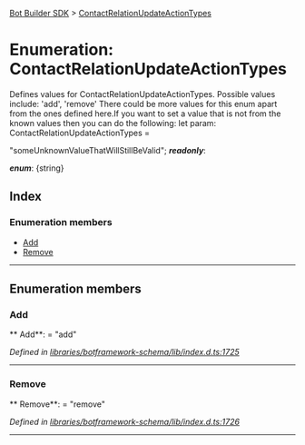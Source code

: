 [Bot Builder SDK](../README.md) > [ContactRelationUpdateActionTypes](../enums/botbuilder.contactrelationupdateactiontypes.md)



# Enumeration: ContactRelationUpdateActionTypes


Defines values for ContactRelationUpdateActionTypes. Possible values include: 'add', 'remove' There could be more values for this enum apart from the ones defined here.If you want to set a value that is not from the known values then you can do the following: let param: ContactRelationUpdateActionTypes =

<contactrelationupdateactiontypes>"someUnknownValueThatWillStillBeValid";</contactrelationupdateactiontypes>
*__readonly__*: 

*__enum__*: {string}


## Index

### Enumeration members

* [Add](botbuilder.contactrelationupdateactiontypes.md#add)
* [Remove](botbuilder.contactrelationupdateactiontypes.md#remove)



---
## Enumeration members
<a id="add"></a>

###  Add

** Add**:    = "add"

*Defined in [libraries/botframework-schema/lib/index.d.ts:1725](https://github.com/Microsoft/botbuilder-js/blob/09ad751/libraries/botframework-schema/lib/index.d.ts#L1725)*





___

<a id="remove"></a>

###  Remove

** Remove**:    = "remove"

*Defined in [libraries/botframework-schema/lib/index.d.ts:1726](https://github.com/Microsoft/botbuilder-js/blob/09ad751/libraries/botframework-schema/lib/index.d.ts#L1726)*





___


